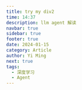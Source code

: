```yaml
---
title: try my div2
time: 14:37
description: llm agent 解读
navbar: true
sidebar: true
footer: true
date: 2024-01-15
category: Article
author: Yi Ming
next: true
tags:
  - 深度学习
  - Agent
---
```


<MyDiv />
<MyDiv2 />
